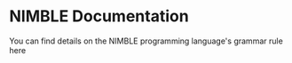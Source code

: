 # NIMBLE Documentation

You can find details on the NIMBLE programming language's grammar rule here
